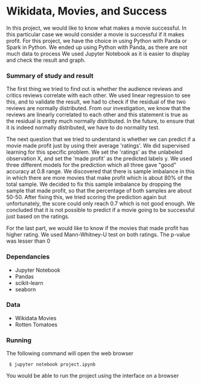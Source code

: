 # Wikidata, Movies, and Success
In this project, we would like to know what makes a movie successful. In this particular case we would consider a movie is successful if it makes profit. For this project, we have the choice in using Python with Panda or Spark in Python. We ended up using Python with Panda, as there are not much data to process We used Jupyter Notebook as it is easier to display and check the result and graph.

### Summary of study and result
The first thing we tried to find out is whether the audience reviews and critics reviews correlate with each other. We used linear regression to see this, and to validate the result, we had to check if the residual of the two reviews are normally distributed. From our investigation, we know that the reviews are linearly correlated to each other and this statement is true as the residual is pretty much normally distributed. In the future, to ensure that it is indeed normally distributed, we have to do normality test.

The next question that we tried to understand is whether we can predict if a movie made profit just by using their average 'ratings'. We did supervised learning for this specific problem. We set the 'ratings' as the unlabeled observation X, and set the 'made profit' as the predicted labels y. We used three different models for the prediction which all three gave "good" accuracy at 0.8 range. We discovered that there is sample imbalance in this in which there are more movies that make profit which is about 80% of the total sample. We decided to fix this sample imbalance by dropping the sample that made profit, so that the percentage of both samples are about 50-50. After fixing this, we tried scoring the prediction again but unfortunately, the score could only reach 0.7 which is not good enough. We concluded that it is not possible to predict if a movie going to be successful just based on the ratings.

For the last part, we would like to know if the movies that made profit has higher rating. We used Mann-Whitney-U test on both ratings. The p-value was lesser than 0


### Dependancies
- Jupyter Notebook
- Pandas
- scikit-learn
- seaborn

### Data
- Wikidata Movies
- Rotten Tomatoes

### Running
The following command will open the web browser
```
 $ jupyter notebook project.ipynb
```
You would be able to run the project using the interface on a browser
